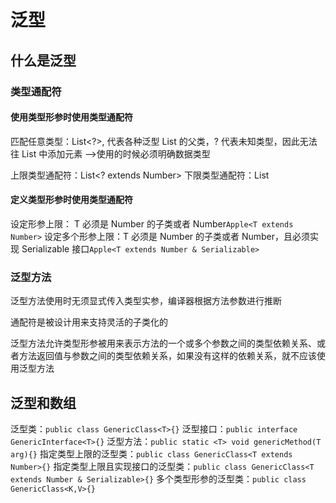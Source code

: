 # 泛型

## 什么是泛型

### 类型通配符

#### 使用类型形参时使用类型通配符

匹配任意类型：List<?>, 代表各种泛型 List 的父类，? 代表未知类型，因此无法往 List 中添加元素 -->使用的时候必须明确数据类型

上限类型通配符：List<? extends Number>
下限类型通配符：List<T super Integer>

#### 定义类型形参时使用类型通配符

设定形参上限： T 必须是 Number 的子类或者 Number`Apple<T extends Number>`
设定多个形参上限：T 必须是 Number 的子类或者 Number，且必须实现 Serializable 接口`Apple<T extends Number & Serializable>`

### 泛型方法

泛型方法使用时无须显式传入类型实参，编译器根据方法参数进行推断

通配符是被设计用来支持灵活的子类化的

泛型方法允许类型形参被用来表示方法的一个或多个参数之间的类型依赖关系、或者方法返回值与参数之间的类型依赖关系，如果没有这样的依赖关系，就不应该使用泛型方法

## 泛型和数组

泛型类：`public class GenericClass<T>{}`
泛型接口：`public interface GenericInterface<T>{}`
泛型方法：`public static <T> void genericMethod(T arg){}`
指定类型上限的泛型类：`public class GenericClass<T extends Number>{}`
指定类型上限且实现接口的泛型类：`public class GenericClass<T extends Number & Serializable>{}`
多个类型形参的泛型类：`public class GenericClass<K,V>{}`